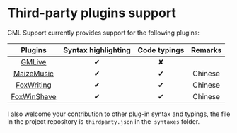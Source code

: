 # Third-party plugins support

GML Support currently provides support for the following plugins:

 Plugins | Syntax highlighting | Code typings | Remarks 
 :--: | :-----: | :----:| :--: 
 [GMLive](https://yal.cc/r/17/gmlive/) | ✔ | ✘ | 
 [MaizeMusic](http://www.magecorn.com/p/254.shtml) | ✔ | ✔ | Chinese  
 [FoxWriting](https://www.noisyfox.io/fox-writing-gamemaker.html) | ✔ | ✔ | Chinese
 [FoxWinShave](https://www.noisyfox.io/31.html) | ✔ | ✔ | Chinese

I also welcome your contribution to other plug-in syntax and typings, the file in the project repository is `thirdparty.json` in the` syntaxes` folder.